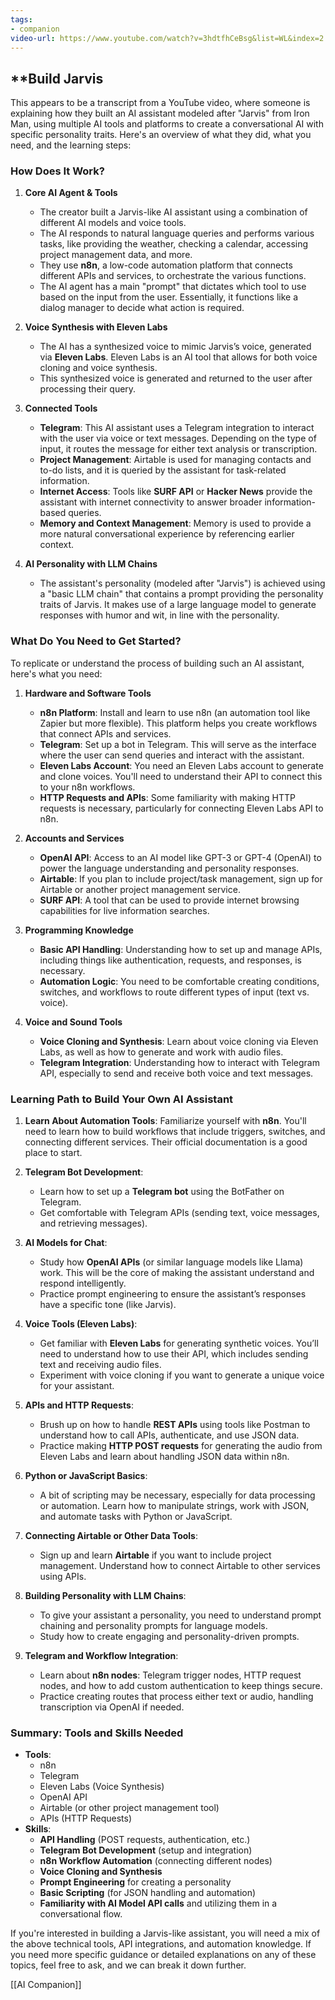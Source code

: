 ```yaml
---
tags:
- companion
video-url: https://www.youtube.com/watch?v=3hdtfhCeBsg&list=WL&index=2
---
```


## **Build Jarvis

This appears to be a transcript from a YouTube video, where someone is explaining how they built an AI assistant modeled after "Jarvis" from Iron Man, using multiple AI tools and platforms to create a conversational AI with specific personality traits. Here's an overview of what they did, what you need, and the learning steps:

### **How Does It Work?**

1. **Core AI Agent & Tools**
   - The creator built a Jarvis-like AI assistant using a combination of different AI models and voice tools.
   - The AI responds to natural language queries and performs various tasks, like providing the weather, checking a calendar, accessing project management data, and more.
   - They use **n8n**, a low-code automation platform that connects different APIs and services, to orchestrate the various functions.
   - The AI agent has a main "prompt" that dictates which tool to use based on the input from the user. Essentially, it functions like a dialog manager to decide what action is required.

2. **Voice Synthesis with Eleven Labs**
   - The AI has a synthesized voice to mimic Jarvis’s voice, generated via **Eleven Labs**. Eleven Labs is an AI tool that allows for both voice cloning and voice synthesis.
   - This synthesized voice is generated and returned to the user after processing their query.

3. **Connected Tools**
   - **Telegram**: This AI assistant uses a Telegram integration to interact with the user via voice or text messages. Depending on the type of input, it routes the message for either text analysis or transcription.
   - **Project Management**: Airtable is used for managing contacts and to-do lists, and it is queried by the assistant for task-related information.
   - **Internet Access**: Tools like **SURF API** or **Hacker News** provide the assistant with internet connectivity to answer broader information-based queries.
   - **Memory and Context Management**: Memory is used to provide a more natural conversational experience by referencing earlier context.

4. **AI Personality with LLM Chains**
   - The assistant's personality (modeled after "Jarvis") is achieved using a "basic LLM chain" that contains a prompt providing the personality traits of Jarvis. It makes use of a large language model to generate responses with humor and wit, in line with the personality.

### **What Do You Need to Get Started?**

To replicate or understand the process of building such an AI assistant, here's what you need:

1. **Hardware and Software Tools**
   - **n8n Platform**: Install and learn to use n8n (an automation tool like Zapier but more flexible). This platform helps you create workflows that connect APIs and services.
   - **Telegram**: Set up a bot in Telegram. This will serve as the interface where the user can send queries and interact with the assistant.
   - **Eleven Labs Account**: You need an Eleven Labs account to generate and clone voices. You'll need to understand their API to connect this to your n8n workflows.
   - **HTTP Requests and APIs**: Some familiarity with making HTTP requests is necessary, particularly for connecting Eleven Labs API to n8n.

2. **Accounts and Services**
   - **OpenAI API**: Access to an AI model like GPT-3 or GPT-4 (OpenAI) to power the language understanding and personality responses.
   - **Airtable**: If you plan to include project/task management, sign up for Airtable or another project management service.
   - **SURF API**: A tool that can be used to provide internet browsing capabilities for live information searches.

3. **Programming Knowledge**
   - **Basic API Handling**: Understanding how to set up and manage APIs, including things like authentication, requests, and responses, is necessary.
   - **Automation Logic**: You need to be comfortable creating conditions, switches, and workflows to route different types of input (text vs. voice).

4. **Voice and Sound Tools**
   - **Voice Cloning and Synthesis**: Learn about voice cloning via Eleven Labs, as well as how to generate and work with audio files.
   - **Telegram Integration**: Understanding how to interact with Telegram API, especially to send and receive both voice and text messages.

### **Learning Path to Build Your Own AI Assistant**

1. **Learn About Automation Tools**: Familiarize yourself with **n8n**. You'll need to learn how to build workflows that include triggers, switches, and connecting different services. Their official documentation is a good place to start.
2. **Telegram Bot Development**:
   - Learn how to set up a **Telegram bot** using the BotFather on Telegram.
   - Get comfortable with Telegram APIs (sending text, voice messages, and retrieving messages).

3. **AI Models for Chat**:
   - Study how **OpenAI APIs** (or similar language models like Llama) work. This will be the core of making the assistant understand and respond intelligently.
   - Practice prompt engineering to ensure the assistant’s responses have a specific tone (like Jarvis).

4. **Voice Tools (Eleven Labs)**:
   - Get familiar with **Eleven Labs** for generating synthetic voices. You’ll need to understand how to use their API, which includes sending text and receiving audio files.
   - Experiment with voice cloning if you want to generate a unique voice for your assistant.

5. **APIs and HTTP Requests**:
   - Brush up on how to handle **REST APIs** using tools like Postman to understand how to call APIs, authenticate, and use JSON data.
   - Practice making **HTTP POST requests** for generating the audio from Eleven Labs and learn about handling JSON data within n8n.

6. **Python or JavaScript Basics**:
   - A bit of scripting may be necessary, especially for data processing or automation. Learn how to manipulate strings, work with JSON, and automate tasks with Python or JavaScript.

7. **Connecting Airtable or Other Data Tools**:
   - Sign up and learn **Airtable** if you want to include project management. Understand how to connect Airtable to other services using APIs.

8. **Building Personality with LLM Chains**:
   - To give your assistant a personality, you need to understand prompt chaining and personality prompts for language models.
   - Study how to create engaging and personality-driven prompts.

9. **Telegram and Workflow Integration**:
   - Learn about **n8n nodes**: Telegram trigger nodes, HTTP request nodes, and how to add custom authentication to keep things secure.
   - Practice creating routes that process either text or audio, handling transcription via OpenAI if needed.

### **Summary: Tools and Skills Needed**

- **Tools**:
  - n8n
  - Telegram
  - Eleven Labs (Voice Synthesis)
  - OpenAI API
  - Airtable (or other project management tool)
  - APIs (HTTP Requests)
- **Skills**:
  - **API Handling** (POST requests, authentication, etc.)
  - **Telegram Bot Development** (setup and integration)
  - **n8n Workflow Automation** (connecting different nodes)
  - **Voice Cloning and Synthesis**
  - **Prompt Engineering** for creating a personality
  - **Basic Scripting** (for JSON handling and automation)
  - **Familiarity with AI Model API calls** and utilizing them in a conversational flow.

If you're interested in building a Jarvis-like assistant, you will need a mix of the above technical tools, API integrations, and automation knowledge. If you need more specific guidance or detailed explanations on any of these topics, feel free to ask, and we can break it down further.

[[AI Companion]]
